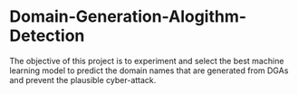 # Domain-Generation-Alogithm-Detection
The objective of this project is to experiment and select the best machine learning model to predict the domain names that are generated from DGAs and prevent the plausible cyber-attack.
